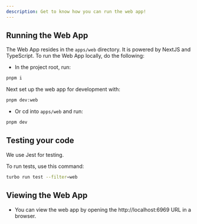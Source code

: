 ```yaml
---
description: Get to know how you can run the web app!
---
```


## Running the Web App

The Web App resides in the `apps/web` directory. It is powered by NextJS and TypeScript. To run the Web App locally, do the following:

* In the project root, run:

```sh
pnpm i
```

Next set up the web app for development with:

```sh
pnpm dev:web
```

* Or cd into `apps/web` and run:

```sh
pnpm dev
```

## Testing your code

We use Jest for testing.

To run tests, use this command:

```sh
turbo run test --filter=web
```

## Viewing the Web App

* You can view the web app by opening the http://localhost:6969 URL in a browser.


